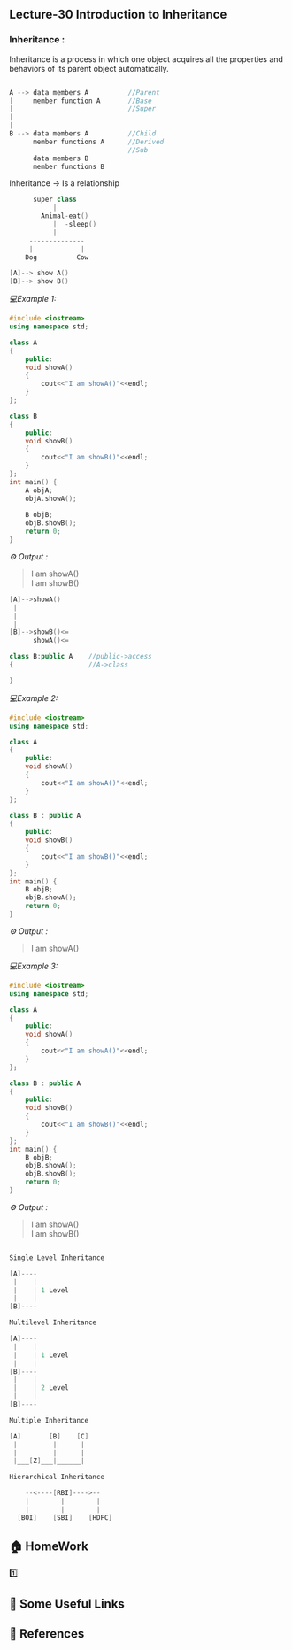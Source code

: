 ## Lecture-30 Introduction to Inheritance
### Inheritance : 

Inheritance is a process in which one object acquires all the properties and behaviors of its parent object automatically. 

```cpp

A --> data members A          //Parent
|     member function A       //Base
|                             //Super
|
|
B --> data members A          //Child
      member functions A      //Derived
                              //Sub
      data members B 
      member functions B
```
Inheritance -> Is a relationship

```cpp    
      super class
           |
        Animal-eat()
           |  -sleep()
           |
     --------------
     |            |
    Dog          Cow
```

```cpp
[A]--> show A()
[B]--> show B()
```
*💻Example 1:*

```cpp
#include <iostream>
using namespace std;

class A
{
    public:
    void showA()
    {
        cout<<"I am showA()"<<endl;
    }
};

class B
{
    public:
    void showB()
    {
        cout<<"I am showB()"<<endl;
    }
};
int main() {
    A objA;
    objA.showA();
    
    B objB;
    objB.showB();
    return 0;
}
```

*⚙️ Output :*
>I am showA()<br>
I am showB()

```cpp
[A]-->showA()
 |
 |
 |
[B]-->showB()<=
      showA()<=
```

```cpp
class B:public A    //public->access
{                   //A->class

}
```
*💻Example 2:*
```cpp
#include <iostream>
using namespace std;

class A
{
    public:
    void showA()
    {
        cout<<"I am showA()"<<endl;
    }
};

class B : public A
{
    public:
    void showB()
    {
        cout<<"I am showB()"<<endl;
    }
};
int main() {
    B objB;
    objB.showA();
    return 0;
}
```

*⚙️ Output :*

>I am showA()

*💻Example 3:*

```cpp
#include <iostream>
using namespace std;

class A
{
    public:
    void showA()
    {
        cout<<"I am showA()"<<endl;
    }
};

class B : public A
{
    public:
    void showB()
    {
        cout<<"I am showB()"<<endl;
    }
};
int main() {
    B objB;
    objB.showA();
    objB.showB();
    return 0;
}
```

*⚙️ Output :*
>I am showA()<br>
I am showB()

```cpp

Single Level Inheritance

[A]----
 |    |
 |    | 1 Level 
 |    |
[B]----
```
```cpp
Multilevel Inheritance

[A]----
 |    |
 |    | 1 Level 
 |    |
[B]----
 |    |
 |    | 2 Level 
 |    |
[B]----
```
```cpp
Multiple Inheritance

[A]       [B]    [C]
 |         |      |
 |         |      |
 |___[Z]___|______|
```

```cpp
Hierarchical Inheritance

    --<----[RBI]---->--
    |        |        |
    |        |        |
  [BOI]    [SBI]    [HDFC]
```

## 🏠  HomeWork
1️⃣ 

## 🔗 Some Useful Links

## 📖 References